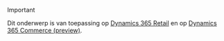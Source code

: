 > [!IMPORTANT]
> Dit onderwerp is van toepassing op [Dynamics 365 Retail](../index.md) en op [Dynamics 365 Commerce (preview)](../../commerce/index.md).
